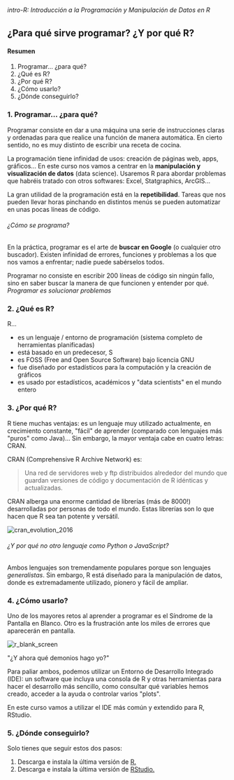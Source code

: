 ###### intro-R: Introducción a la Programación y Manipulación de Datos en R

## ¿Para qué sirve programar? ¿Y por qué R?

#### Resumen

1. Programar... ¿para qué?
2. ¿Qué es R?
3. ¿Por qué R?
4. ¿Cómo usarlo?
5. ¿Dónde conseguirlo?

### 1. Programar... ¿para qué?

Programar consiste en dar a una máquina una serie de instrucciones claras y ordenadas para que realice una función de manera automática. En cierto sentido, no es muy distinto de escribir una receta de cocina.

La programación tiene infinidad de usos: creación de páginas web, apps, gráficos... En este curso nos vamos a centrar en la **manipulación y visualización de datos** (data science). Usaremos R para abordar problemas que habréis tratado con otros softwares: Excel, Statgraphics, ArcGIS...

La gran utilidad de la programación está en la **repetibilidad**. Tareas que nos pueden llevar horas pinchando en distintos menús se pueden automatizar en unas pocas líneas de código.

###### ¿Cómo se programa?

En la práctica, programar es el arte de **buscar en Google** (o cualquier otro buscador). Existen infinidad de errores, funciones y problemas a los que nos vamos a enfrentar; nadie puede sabérselos todos.

Programar no consiste en escribir 200 líneas de código sin ningún fallo, sino en saber buscar la manera de que funcionen y entender por qué. *Programar es solucionar problemas*

### 2. ¿Qué es R?

R...

- es un lenguaje / entorno de programación (sistema completo de herramientas planificadas)
- está basado en un predecesor, S
- es FOSS (Free and Open Source Software) bajo licencia GNU
- fue diseñado por estadísticos para la computación y la creación de gráficos
- es usado por estadísticos, académicos y "data scientists" en el mundo entero

### 3. ¿Por qué R?

R tiene muchas ventajas: es un lenguaje muy utilizado actualmente, en crecimiento constante, "fácil" de aprender (comparado con lenguajes más "puros" como Java)... Sin embargo, la mayor ventaja cabe en cuatro letras: CRAN.

CRAN (Comprehensive R Archive Network) es:

> Una red de servidores web y ftp distribuidos alrededor del mundo que guardan versiones de código y documentación de R idénticas y actualizadas.

CRAN alberga una enorme cantidad de librerías (más de 8000!) desarrolladas por personas de todo el mundo. Estas librerías son lo que hacen que R sea tan potente y versátil.

![cran_evolution_2016](https://user-images.githubusercontent.com/19406854/36206029-2f7224f8-1191-11e8-847b-d6e960ec2e2c.png)

###### ¿Y por qué no otro lenguaje como Python o JavaScript?

Ambos lenguajes son tremendamente populares porque son lenguajes _generalistas_. Sin embargo, R está diseñado para la manipulación de datos, donde es extremadamente utilizado, pionero y fácil de ampliar.

### 4. ¿Cómo usarlo?

Uno de los mayores retos al aprender a programar es el Síndrome de la Pantalla en Blanco. Otro es la frustración ante los miles de errores que aparecerán en pantalla. 

![r_blank_screen](https://user-images.githubusercontent.com/19406854/36206031-2fab035e-1191-11e8-9715-b95e624d2280.png)

"¿Y ahora qué demonios hago yo?"

Para paliar ambos, podemos utilizar un Entorno de Desarrollo Integrado (IDE): un software que incluya una consola de R y otras herramientas para hacer el desarrollo más sencillo, como consultar qué variables hemos creado, acceder a la ayuda o controlar varios "plots".

En este curso vamos a utilizar el IDE más común y extendido para R, RStudio.

### 5. ¿Dónde conseguirlo?

Solo tienes que seguir estos dos pasos:

1. Descarga e instala la última versión de [R.](https://cran.rstudio.com/)
2. Descarga e instala la última versión de [RStudio.](https://www.rstudio.com/products/rstudio/download/#download)
